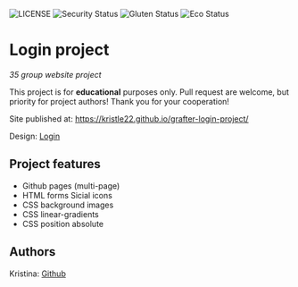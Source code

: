 ![LICENSE](https://img.shields.io/badge/license-MIT-blue.svg?style=flat-square)
![Security Status](https://img.shields.io/security-headers?label=Security&url=https%3A%2F%2Fgithub.com&style=flat-square)
![Gluten Status](https://img.shields.io/badge/Gluten-Free-green.svg)
![Eco Status](https://img.shields.io/badge/ECO-Friendly-green.svg)

# Login project

_35 group website project_

This project is for **educational** purposes only. Pull request are welcome, but priority for project authors! Thank you for your cooperation!

Site published at: https://kristle22.github.io/grafter-login-project/

Design: [Login](https://dribbble.com/shots/1942518-Grafter-login-registration-page)

## Project features

-   Github pages (multi-page)
-   HTML forms
    Sicial icons
-   CSS background images
-   CSS linear-gradients
-   CSS position absolute

## Authors

Kristina: [Github](https://github.com/Kristle22)
